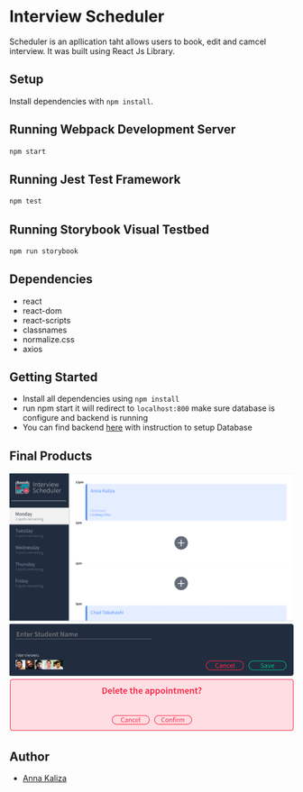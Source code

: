 # Interview Scheduler

Scheduler is an apllication taht allows users to book, edit and camcel interview. It was built using React Js Library.

## Setup

Install dependencies with `npm install`.

## Running Webpack Development Server

```sh
npm start
```

## Running Jest Test Framework

```sh
npm test
```

## Running Storybook Visual Testbed

```sh
npm run storybook
```

##  Dependencies

- react
- react-dom
- react-scripts
- classnames
- normalize.css
- axios


##  Getting Started

- Install all dependencies using `npm install`
- run npm start it will redirect to `localhost:800` make sure database is configure and backend is running
- You can find backend [here](https://github.com/lighthouse-labs/scheduler-api) with instruction to setup Database


##  Final Products

!["View appointment fro specific day "](https://github.com/annkaliza/scheduler/blob/master/img/s1.png)
!["Add new Appointment"](https://github.com/annkaliza/scheduler/blob/master/img/s2add.png)
!["Cancel Appointment"](https://github.com/annkaliza/scheduler/blob/master/img/s3dele.png)

##  Author

- [Anna Kaliza](https://github.com/annkaliza)

